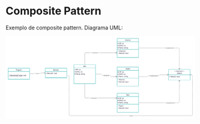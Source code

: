 # Composite Pattern
Exemplo de composite pattern.
Diagrama UML:

![image](images/CompositePattern.jpg)